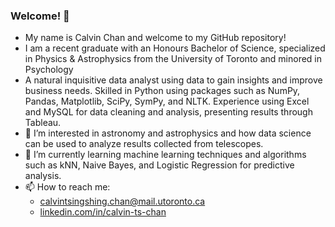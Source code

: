 ### Welcome! 👋

<!--
**chantsin/chantsin** is a ✨ _special_ ✨ repository because its `README.md` (this file) appears on your GitHub profile.
-->

- My name is Calvin Chan and welcome to my GitHub repository!
- I am a recent graduate with an Honours Bachelor of Science, specialized in Physics & Astrophysics from the University of Toronto and minored in Psychology
- A natural inquisitive data analyst using data to gain insights and improve business needs. Skilled in Python using packages such as NumPy, Pandas, Matplotlib, SciPy, SymPy, and NLTK. Experience using Excel and MySQL for data cleaning and analysis, presenting results through Tableau. 
- 👀 I’m interested in astronomy and astrophysics and how data science can be used to analyze results collected from telescopes. 
- 🌱 I’m currently learning machine learning techniques and algorithms such as kNN, Naive Bayes, and Logistic Regression for predictive analysis. 
- 📫 How to reach me:
  - calvintsingshing.chan@mail.utoronto.ca
  - [linkedin.com/in/calvin-ts-chan](linkedin.com/in/calvin-ts-chan) 
